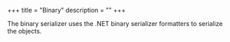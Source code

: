 +++
title = "Binary" 
description = ""
+++

The binary serializer uses the .NET binary serializer formatters to serialize the objects.

